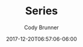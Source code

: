 ---
title: "Series"
date: 2017-12-20T06:57:06-06:00
lastMod: 2017-12-20T06:57:06-06:00
author: "Cody Brunner"
description: "A catalog of the series written in Cody Brunner's Blog."
type: "page"
cloud: true
evil: true
flip: false
---